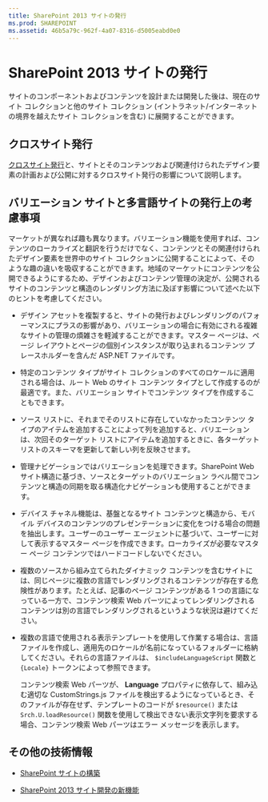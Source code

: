 ```yaml
---
title: SharePoint 2013 サイトの発行
ms.prod: SHAREPOINT
ms.assetid: 46b5a79c-962f-4a07-8316-d5005eabd0e0
---
```



# SharePoint 2013 サイトの発行

サイトのコンポーネントおよびコンテンツを設計または開発した後は、現在のサイト コレクションと他のサイト コレクション (イントラネット/インターネットの境界を越えたサイト コレクションを含む) に展開することができます。
  
    
    


## クロスサイト発行

 [クロスサイト発行](cross-site-publishing-in-sharepoint-2013.md)と、サイトとそのコンテンツおよび関連付けられたデザイン要素の計画および公開に対するクロスサイト発行の影響について説明します。
  
    
    

## バリエーション サイトと多言語サイトの発行上の考慮事項

マーケットが異なれば趣も異なります。バリエーション機能を使用すれば、コンテンツのローカライズと翻訳を行うだけでなく、コンテンツとその関連付けられたデザイン要素を世界中のサイト コレクションに公開することによって、そのような趣の違いを吸収することができます。地域のマーケットにコンテンツを公開できるようにするため、デザインおよびコンテンツ管理の決定が、公開されるサイトのコンテンツと構造のレンダリング方法に及ぼす影響について述べた以下のヒントを考慮してください。
  
    
    

- デザイン アセットを複製すると、サイトの発行およびレンダリングのパフォーマンスにプラスの影響があり、バリエーションの場合に有効にされる複雑なサイトの管理の煩雑さを軽減することができます。マスター ページは、ページ レイアウトとページの個別インスタンスが取り込まれるコンテンツ プレースホルダーを含んだ ASP.NET ファイルです。
    
  
- 特定のコンテンツ タイプがサイト コレクションのすべてのロケールに適用される場合は、ルート Web のサイト コンテンツ タイプとして作成するのが最適です。また、バリエーション サイトでコンテンツ タイプを作成することもできます。
    
  
- ソース リストに、それまでそのリストに存在していなかったコンテンツ タイプのアイテムを追加することによって列を追加すると、バリエーションは、次回そのターゲット リストにアイテムを追加するときに、各ターゲット リストのスキーマを更新して新しい列を反映させます。
    
  
- 管理ナビゲーションではバリエーションを処理できます。SharePoint Web サイト構造に基づき、ソースとターゲットのバリエーション ラベル間でコンテンツと構造の同期を取る構造化ナビゲーションも使用することができます。
    
  
- デバイス チャネル機能は、基盤となるサイト コンテンツと構造から、モバイル デバイスのコンテンツのプレゼンテーションに変化をつける場合の問題を抽出します。ユーザーのユーザー エージェントに基づいて、ユーザーに対して表示するマスター ページを作成できます。ローカライズが必要なマスター ページ コンテンツではハードコードしないでください。
    
  
- 複数のソースから組み立てられたダイナミック コンテンツを含むサイトには、同じページに複数の言語でレンダリングされるコンテンツが存在する危険性があります。たとえば、記事のページ コンテンツがある 1 つの言語になっている一方で、コンテンツ検索 Web パーツによってレンダリングされるコンテンツは別の言語でレンダリングされるというような状況は避けてください。
    
  
- 複数の言語で使用される表示テンプレートを使用して作業する場合は、言語ファイルを作成し、適用先のロケールが名前になっているフォルダーに格納してください。それらの言語ファイルは、 `$includeLanguageScript` 関数と `{Locale}` トークンによって参照できます。
    
    コンテンツ検索 Web パーツが、 **Language** プロパティに依存して、組み込む適切な CustomStrings.js ファイルを検出するようになっているとき、そのファイルが存在せず、テンプレートのコードが `$resource()` または `Srch.U.loadResource()` 関数を使用して検出できない表示文字列を要求する場合、コンテンツ検索 Web パーツはエラー メッセージを表示します。
    
  

## その他の技術情報
<a name="bk_addresources"> </a>


-  [SharePoint サイトの構築](build-sites-for-sharepoint.md)
    
  
-  [SharePoint 2013 サイト開発の新機能](what-s-new-with-sharepoint-2013-site-development.md)
    
  

